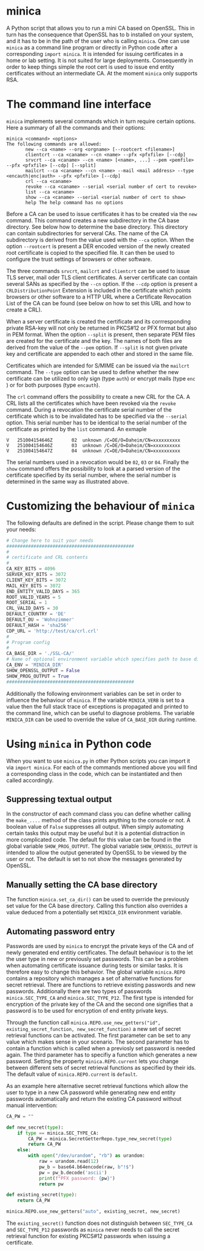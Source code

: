# minica

A Python script that allows you to run a mini CA based on OpenSSL. This in turn has the consequence
that OpenSSL has to b installed  on your system, and it has to be in the path of the user who is calling `minica`.
One can use `minica` as a command line program or directly in Python code after a corresponding `import minica`. 
It is intended for issuing certificates in a home or lab setting. It is not suited for large deployments.
Consequently in order to keep things simple the root cert is used to issue end entity certificates without 
an intermediate CA. At the moment `minica` only supports RSA.

# The command line interface

`minica` implements several commands which in turn require certain options. Here a summary of all the commands and
their options:

```
minica <command> <options>
The following commands are allowed:
       new --ca <name> --org <orgname> [--rootcert <filename>]
       clientcrt --ca <caname> --cn <name> --pfx <pfxfile> [--cdp]
       srvcrt --ca <caname> --cn <name> [<name>, ...] --pem <pemfile> --pfx <pfxfile> [--cdp] [--split]
       mailcrt --ca <caname> --cn <name> --mail <mail address> --type <encauth|enc|auth> --pfx <pfxfile> [--cdp]
       crl --ca <caname>
       revoke --ca <caname> --serial <serial number of cert to revoke>
       list --ca <caname>
       show --ca <caname> --serial <serial number of cert to show>
       help The help command has no options
```

Before a CA can be used to issue certificates it has to be created via the `new` command. This command creates a 
new subdirectory in  the CA base directory. See below how to determine the base directory. This directory can
contain subdirectories for serveral CAs. The name of the CA subdirectory is derived from the value used with
the `--ca` option. When the option `--rootcert` is present a DER encoded version of the newly created root certificate 
is copied to the specified file. It can then be used to configure the trust settings of browsers or other software.

The three commands `srvcrt`, `mailcrt` and `clientcrt` can be used to issue TLS server, mail oder TLS client certificates.
A server certificate can contain several SANs as specified by the `--cn` option. If the `--cdp` option is present a
`CRLDistributionPoint` Extension is included in the certificate which points browsers or other software to a HTTP URL 
where a Certificate Revocation List of the CA can be found (see below on how to set this URL and how to create a CRL). 

When a server certificate is created the certificate and its corrresponding private RSA-key will not only be
returned in PKCS#12 or PFX format but also in PEM format. When the option `--split` is present, then separate
PEM files are created for the certificate and the key. The names of both files are derived from the value of the `--pem`
option. If `--split` is not given private key and certificate are appended to each other and stored in the same file.

Certificates which are intended for S/MIME can be issued via the `mailcrt` command. The `--type` option can be used to define
whether the new certificate can be utilized to only sign (type `auth`) or encrypt mails (type `enc` ) or for both
purposes (type `encauth`).

The `crl` command offers the possibility to create a new CRL for the CA. A CRL lists all the certificates which have been
revoked via the `revoke` command. During a revocation the certificate serial number of the certificate which is to be
invalidated has to be specified via the `--serial` option. This serial number has to be identical to the serial number 
of the certificate as printed by the `list` command. An exmaple

```
V	251004154646Z		02	unknown	/C=DE/O=Daheim/CN=xxxxxxxxxx
V	251004154646Z		03	unknown	/C=DE/O=Daheim/CN=xxxxxxxxxx
V	251004154647Z		04	unknown	/C=DE/O=Daheim/CN=xxxxxxxxxx
```

The serial numbers used in a revocation would be `02`, `03` or `04`. Finally the `show` command offers the possibility 
to look at a parsed version of the certificate specified by its serial number, where the serial number is determined in 
the same way as illustrated above.

# Customizing the behaviour of `minica`

The following defaults are defined in the script. Please change them to suit your needs:

```py
# Change here to suit your needs
###############################################
#
# certificate and CRL contents
#
CA_KEY_BITS = 4096
SERVER_KEY_BITS = 3072
CLIENT_KEY_BITS = 3072
MAIL_KEY_BITS = 3072
END_ENTITY_VALID_DAYS = 365
ROOT_VALID_YEARS = 5
ROOT_SERIAL = 1
CRL_VALID_DAYS = 30
DEFAULT_COUNTRY = 'DE'
DEFAULT_OU = 'Wohnzimmer'
DEFAULT_HASH = 'sha256'
CDP_URL = 'http://test/ca/crl.crl'
#
# Program config
#
CA_BASE_DIR = './SSL-CA/'
# Name of optional environment variable which specifies path to base dir if set
CA_ENV = 'MINICA_DIR'
SHOW_OPENSSL_OUTPUT = False
SHOW_PROG_OUTPUT = True
###############################################
```

Additionally the following environment variables can be set in order to influence the behaviour of `minica`. If the variable
`MINICA_VERB` is set to a value then the full stack trace of exceptions is propagated and printed to the command line, which
can be useful to diagnose problems. The variable `MINICA_DIR` can be used to override the value of `CA_BASE_DIR` during 
runtime.

# Using `minica` in Python code

When you want to use `minica.py` in other Python scripts you can import it via `import minica`. For each of the commands mentioned
above you will find a corresponding class in the code, which can be instantiated and then called accordingly. 

## Suppressing textual output

In the constructor of each command class you can define whether calling the `make_....`  method of the class prints anything to the console
or not. A boolean value of `False` suppresses all output. When simply automating certain tasks this output may be useful but it is a potential
distraction in more complicated code. The default for this value can be found in the global variable `SHOW_PROG_OUTPUT`. The global variable
`SHOW_OPENSSL_OUTPUT` is intended to allow the output generated by OpenSSL to be viewed by the user or not. The default is set to not 
show the messages generated by OpenSSL.

## Manually setting the CA base directory

The function `minica.set_ca_dir()` can be used to override the previously set value for the CA base directory. Calling this function
also overrides a value deduced from a potentially set `MINICA_DIR` environment variable.

## Automating password entry

Passwords are used by `minica` to encrypt the private keys of the CA and of newly generated end entitiy certificates. The default
behaviour is to the let the user type in new or previously set passwords. This can be a problem when automating certificate issuance
during tests or similar tasks. It is therefore easy to change this behavior. The global variable `minica.REPO` contains a repository which
manages a set of alternative functions for secret retrieval. There are functions to retrieve existing passwords and new passwords.
Additionally there are two types of passwords `minica.SEC_TYPE_CA` and `minica.SEC_TYPE_P12`. The first type is intended 
for encryption of the private key of the CA and the second one signifies that a password is to be used for encryption of end entity private
keys.

Through the function call `minica.REPO.use_new_getters("id", existing_secret_function, new_secret_function)` a new set of secret retrieval
functions can be activated. The first parameter can be set to any value which makes sense in your scenario. The second parameter has to contain
a function which is called when a previosly set password is needed again. The third parameter has to specifiy a function which generates
a new password. Setting the property  `minica.REPO.current` lets you change between different sets of secret retrieval functions as
specified by their ids. The default value of `minica.REPO.current` is `default`.

As an example here alternative secret retrieval functions which allow the user to type in a new CA password while generating new end 
entity passwords automatically and return the existing CA password without manual intervention:

```py
CA_PW = ""

def new_secret(type):
    if type == minica.SEC_TYPE_CA:
        CA_PW = minica.SecretGetterRepo.type_new_secret(type)
        return CA_PW
    else:
        with open("/dev/urandom", "rb") as urandom:
            raw = urandom.read(12)
            pw_b = base64.b64encode(raw, b"!$")
            pw = pw_b.decode('ascii')
            print(f"PFX password: {pw}")
            return pw

def existing_secret(type):
    return CA_PW

minica.REPO.use_new_getters("auto", existing_secret, new_secret)
```

The `existing_secret()` function does not distinguish between `SEC_TYPE_CA` and `SEC_TYPE_P12` passwords as `minica` never needs to call the 
secret retrieval function for existing PKCS#12 passwords when issuing a certificate.
